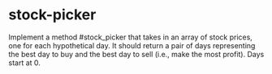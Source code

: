 # stock-picker

Implement a method #stock_picker that takes in an array of stock prices, one for each hypothetical day. It should return a pair of days representing the best day to buy and the best day to sell (i.e., make the most profit). Days start at 0.



